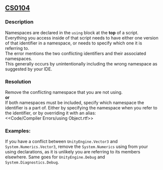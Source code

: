 ## [CS0104](https://docs.microsoft.com/en-us/dotnet/csharp/misc/cs0104)

### Description
Namespaces are declared in the `using` block at the **top** of a script.  
Everything you access inside of that script needs to have either one version of that identifier in a namespace, or needs to specify which one it is referring to.  
The error mentions the two conflicting identifiers and their associated namespaces.  
This generally occurs by unintentionally including the wrong namespace as suggested by your IDE.

### Resolution
Remove the conflicting namespace that you are not using.  
**or**  
If both namespaces must be included, specify which namespace the identifier is a part of. Either by specifying the namespace when you refer to the identifier, or by overriding it with an alias:  
<<Code/Compiler Errors/using Object.rtf>>

### Examples:
If you have a conflict between `UnityEngine.Vector3` and `System.Numerics.Vector3`, remove the `System.Numerics` using from your using declarations, as it is unlikely you are referring to its members elsewhere. Same goes for `UnityEngine.Debug` and `System.Diagnostics.Debug`.  
